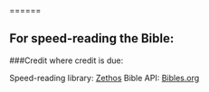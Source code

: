 ======
## For speed-reading the Bible:
###Credit where credit is due:

Speed-reading library: [Zethos](http://zethos.zolmeister.com/)
Bible API: [Bibles.org](http://bibles.org)

